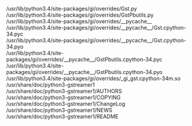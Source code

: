 /usr/lib/python3.4/site-packages/gi/overrides/Gst.py  
/usr/lib/python3.4/site-packages/gi/overrides/GstPbutils.py  
/usr/lib/python3.4/site-packages/gi/overrides/\_\_pycache\_\_  
/usr/lib/python3.4/site-packages/gi/overrides/\_\_pycache\_\_/Gst.cpython-34.pyc  
/usr/lib/python3.4/site-packages/gi/overrides/\_\_pycache\_\_/Gst.cpython-34.pyo  
/usr/lib/python3.4/site-packages/gi/overrides/\_\_pycache\_\_/GstPbutils.cpython-34.pyc  
/usr/lib/python3.4/site-packages/gi/overrides/\_\_pycache\_\_/GstPbutils.cpython-34.pyo  
/usr/lib/python3.4/site-packages/gi/overrides/\_gi\_gst.cpython-34m.so  
/usr/share/doc/python3-gstreamer1  
/usr/share/doc/python3-gstreamer1/AUTHORS  
/usr/share/doc/python3-gstreamer1/COPYING  
/usr/share/doc/python3-gstreamer1/ChangeLog  
/usr/share/doc/python3-gstreamer1/NEWS  
/usr/share/doc/python3-gstreamer1/README  
